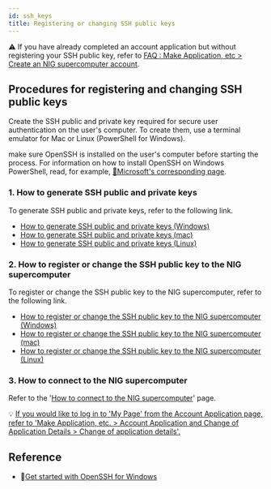 ```yaml
---
id: ssh_keys
title: Registering or changing SSH public keys
---
```


&#x26A0;  If you have already completed an account application but without registering your SSH public key, refer to [<u>FAQ : Make Application, etc > Create an NIG supercomputer account</u>](/faq/faq_NewUser_registration/#🆀-when-applying-for-new-use-i-applied-for-use-without-entering-my-ssh-public-key-in-the-usage-registration-application-form-i-have-already-completed-the-application-for-use-but-without-registering-my-ssh-public-key-what-should-i-do).



## Procedures for registering and changing SSH public keys

Create the SSH public and private key required for secure user authentication on the user's computer.
To create them, use a terminal emulator for Mac or Linux (PowerShell for Windows).

make sure OpenSSH is installed on the user's computer before starting the process. For information on how to install OpenSSH on Windows PowerShell, read, for example, [&#x1f517;<u>Microsoft's corresponding page</u>](https://docs.microsoft.com/en-us/windows-server/administration/openssh/openssh_install_firstuse).



### 1. How to generate SSH public and private keys

To generate SSH public and private keys, refer to the following link.
- [<u>How to generate SSH public and private keys (Windows)</u>](/application/ssh_keys_ssh-keygen_win)
- [<u>How to generate SSH public and private keys (mac)</u>](/application/ssh_keys_ssh-keygen_mac)
- [<u>How to generate SSH public and private keys (Linux)</u>](/application/ssh_keys_ssh-keygen_linux)



### 2. How to register or change the SSH public key to the NIG supercomputer

To register or change the SSH public key to the NIG supercomputer, refer to the following link.
- [<u>How to register or change the SSH public key to the NIG supercomputer (Windows)</u>](/application/ssh_keys_register_win)
- [<u>How to register or change the SSH public key to the NIG supercomputer (mac)</u>](/application/ssh_keys_register_mac)
- [<u>How to register or change the SSH public key to the NIG supercomputer (Linux)</u>](/application/ssh_keys_register_linux)


### 3. How to connect to the NIG supercomputer

Refer to the '[<u>How to connect to the NIG supercomputer</u>](/application/ssh_keys_connect_NIGsupercomputer)' page.

&#x1f4a1; [<u>If you would like to log in to 'My Page' from the Account Application page, refer to 'Make Application, etc. > Account Application and Change of Application Details > Change of application details'.</u>](/application/registration/#change-of-application-detailsv)



## Reference

- &#x1f517;<u><a href="https://learn.microsoft.com/en-gb/windows-server/administration/openssh/openssh_install_firstuse?source=recommendations&tabs=gui">Get started with OpenSSH for Windows</a></u>

